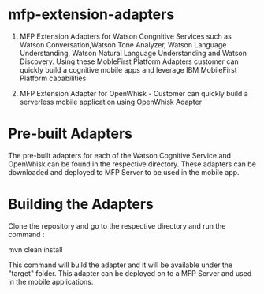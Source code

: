 # mfp-extension-adapters

1) MFP Extension Adapters for Watson Congnitive Services such as Watson Conversation,Watson Tone Analyzer, Watson Language Understanding, Watson Natural Language Understanding and Watson Discovery. Using these MobleFirst Platform Adapters customer can quickly build a cognitive mobile apps and leverage IBM MobileFirst Platform capabilities

2) MFP Extension Adapter for OpenWhisk - Customer can quickly build a serverless mobile application using OpenWhisk Adapter

# Pre-built Adapters

The pre-built adapters for each of the Watson Cognitive Service and OpenWhisk can be found in the respective directory. 
These adapters can be downloaded and deployed to MFP Server to be used in the mobile app.

# Building the Adapters

Clone the repository and go to the respective directory and run the command :

mvn clean install

This command will build the adapter and it will be available under the "target" folder. This adapter
can be deployed on to a MFP Server and used in the mobile applications.
